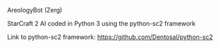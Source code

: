 AreologyBot (Zerg)

StarCraft 2 AI coded in Python 3 using the python-sc2 framework

Link to python-sc2 framework: https://github.com/Dentosal/python-sc2
